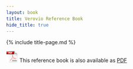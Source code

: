 ```yaml
---
layout: book
title: Verovio Reference Book
hide_title: true
---
```


{% include title-page.md %}

![PDF](/images/pdf.png) This reference book is also available as [PDF](./verovio-reference-book.pdf)